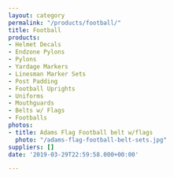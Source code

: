 ```yaml
---
layout: category
permalink: "/products/football/"
title: Football
products:
- Helmet Decals
- Endzone Pylons
- Pylons
- Yardage Markers
- Linesman Marker Sets
- Post Padding
- Football Uprights
- Uniforms
- Mouthguards
- Belts w/ Flags
- Footballs
photos:
- title: Adams Flag Football belt w/flags
  photo: "/adams-flag-football-belt-sets.jpg"
suppliers: []
date: '2019-03-29T22:59:58.000+00:00'

---
```

